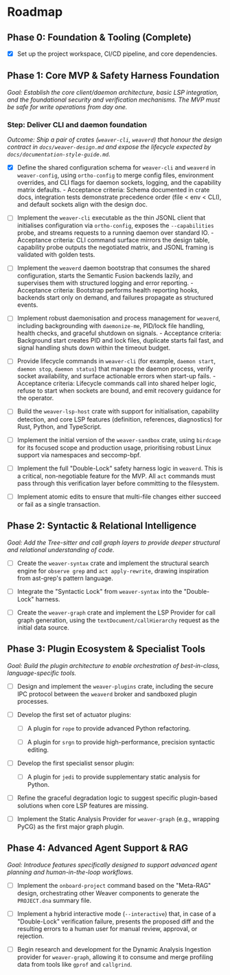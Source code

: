 # Roadmap

## Phase 0: Foundation & Tooling (Complete)

- [x] Set up the project workspace, CI/CD pipeline, and core dependencies.

## Phase 1: Core MVP & Safety Harness Foundation

*Goal: Establish the core client/daemon architecture, basic LSP integration,
and the foundational security and verification mechanisms. The MVP must be safe
for write operations from day one.*

### Step: Deliver CLI and daemon foundation

*Outcome: Ship a pair of crates (`weaver-cli`, `weaverd`) that honour the
design contract in `docs/weaver-design.md` and expose the lifecycle expected by
`docs/documentation-style-guide.md`.*

- [x] Define the shared configuration schema for `weaver-cli` and `weaverd`
      in `weaver-config`, using `ortho-config` to merge config files,
      environment overrides, and CLI flags for daemon sockets, logging, and the
      capability matrix defaults.
      - Acceptance criteria: Schema documented in crate docs, integration tests
        demonstrate precedence order (file < env < CLI), and default sockets
        align with the design doc.
- [ ] Implement the `weaver-cli` executable as the thin JSONL client that
      initialises configuration via `ortho-config`, exposes the
      `--capabilities` probe, and streams requests to a running daemon over
      standard IO.
      - Acceptance criteria: CLI command surface mirrors the design table,
        capability probe outputs the negotiated matrix, and JSONL framing is
        validated with golden tests.
- [ ] Implement the `weaverd` daemon bootstrap that consumes the shared
      configuration, starts the Semantic Fusion backends lazily, and supervises
      them with structured logging and error reporting.
      - Acceptance criteria: Bootstrap performs health reporting hooks,
        backends start only on demand, and failures propagate as structured
        events.
- [ ] Implement robust daemonisation and process management for `weaverd`,
      including backgrounding with `daemonize-me`, PID/lock file handling,
      health checks, and graceful shutdown on signals.
      - Acceptance criteria: Background start creates PID and lock files,
        duplicate starts fail fast, and signal handling shuts down within the
        timeout budget.
- [ ] Provide lifecycle commands in `weaver-cli` (for example, `daemon start`,
      `daemon stop`, `daemon status`) that manage the daemon process, verify
      socket availability, and surface actionable errors when start-up fails.
      - Acceptance criteria: Lifecycle commands call into shared helper logic,
        refuse to start when sockets are bound, and emit recovery guidance for
        the operator.

- [ ] Build the `weaver-lsp-host` crate with support for initialisation,
    capability detection, and core LSP features (definition, references,
    diagnostics) for Rust, Python, and TypeScript.

- [ ] Implement the initial version of the `weaver-sandbox` crate, using
    `birdcage` for its focused scope and production usage, prioritising robust
    Linux support via namespaces and seccomp-bpf.

- [ ] Implement the full "Double-Lock" safety harness logic in `weaverd`.
    This is a critical, non-negotiable feature for the MVP. All `act` commands
    must pass through this verification layer before committing to the
    filesystem.

- [ ] Implement atomic edits to ensure that multi-file changes either succeed
    or fail as a single transaction.

## Phase 2: Syntactic & Relational Intelligence

*Goal: Add the Tree-sitter and call graph layers to provide deeper structural
and relational understanding of code.*

- [ ] Create the `weaver-syntax` crate and implement the structural search
    engine for `observe grep` and `act apply-rewrite`, drawing inspiration from
    ast-grep's pattern language.

- [ ] Integrate the "Syntactic Lock" from `weaver-syntax` into the
    "Double-Lock" harness.

- [ ] Create the `weaver-graph` crate and implement the LSP Provider for call
    graph generation, using the `textDocument/callHierarchy` request as the
    initial data source.

## Phase 3: Plugin Ecosystem & Specialist Tools

*Goal: Build the plugin architecture to enable orchestration of best-in-class,
language-specific tools.*

- [ ] Design and implement the `weaver-plugins` crate, including the secure
    IPC protocol between the `weaverd` broker and sandboxed plugin processes.

- [ ] Develop the first set of actuator plugins:

  - [ ] A plugin for `rope` to provide advanced Python refactoring.

  - [ ] A plugin for `srgn` to provide high-performance, precision
        syntactic editing.

- [ ] Develop the first specialist sensor plugin:

  - [ ] A plugin for `jedi` to provide supplementary static analysis for
        Python.

- [ ] Refine the graceful degradation logic to suggest specific plugin-based
    solutions when core LSP features are missing.

- [ ] Implement the Static Analysis Provider for `weaver-graph` (e.g.,
    wrapping PyCG) as the first major graph plugin.

## Phase 4: Advanced Agent Support & RAG

*Goal: Introduce features specifically designed to support advanced agent
planning and human-in-the-loop workflows.*

- [ ] Implement the `onboard-project` command based on the "Meta-RAG" design,
    orchestrating other Weaver components to generate the `PROJECT.dna` summary
    file.

- [ ] Implement a hybrid interactive mode (`--interactive`) that, in case of
    a "Double-Lock" verification failure, presents the proposed diff and the
    resulting errors to a human user for manual review, approval, or rejection.

- [ ] Begin research and development for the Dynamic Analysis Ingestion
    provider for `weaver-graph`, allowing it to consume and merge profiling
    data from tools like `gprof` and `callgrind`.
